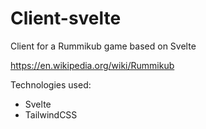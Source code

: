 # Client-svelte
Client for a Rummikub game based on Svelte

https://en.wikipedia.org/wiki/Rummikub

Technologies used:
- Svelte
- TailwindCSS